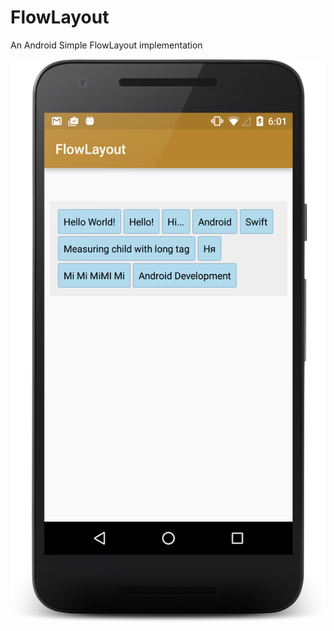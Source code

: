 # FlowLayout
An Android Simple FlowLayout implementation

![](https://github.com/gshockv/FlowLayout/blob/master/app_nexus_5x.png)
